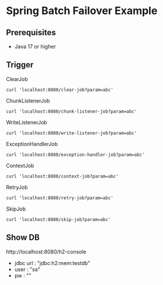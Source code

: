 # Spring Batch Failover Example

## Prerequisites

- Java 17 or higher

## Trigger

ClearJob

```shell
curl 'localhost:8080/clear-job?param=abc'
```

ChunkListenerJob

```shell
curl 'localhost:8080/chunk-listener-job?param=abc'
```

WriteListenerJob

```shell
curl 'localhost:8080/write-listener-job?param=abc'
```

ExceptionHandlerJob

```shell
curl 'localhost:8080/exception-handler-job?param=abc'
```

ContextJob

```shell
curl 'localhost:8080/context-job?param=abc'
```

RetryJob

```shell
curl 'localhost:8080/retry-job?param=abc'
```

SkipJob

```shell
curl 'localhost:8080/skip-job?param=abc'
```

## Show DB

http://localhost:8080/h2-console

- jdbc url : "jdbc:h2:mem:testdb"
- user : "sa"
- pw   : ""

